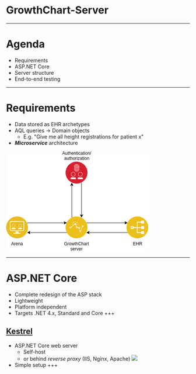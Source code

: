 GrowthChart-Server
===

---

# Agenda

- Requirements
- ASP.NET Core
- Server structure
- End-to-end testing

---

# Requirements

- Data stored as EHR archetypes
- AQL queries &rarr; Domain objects
	- E.g. "Give me all height registrations for patient x"
- _**Microservice**_ architecture


![](./gcs_architecture.png)

---

# ASP.NET Core
- Complete redesign of the ASP stack
- Lightweight
- Platform independent
- Targets .NET 4.x, Standard and Core
+++
## [Kestrel](https://docs.microsoft.com/en-us/aspnet/core/fundamentals/servers/kestrel?tabs=aspnetcore2x)

- ASP.NET Core web server
	- Self-host 
	- or behind _reverse proxy_ (IIS, Nginx, Apache)
![](./kestrel-to-internet)
- Simple setup
+++

